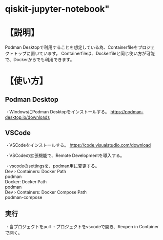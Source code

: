 # qiskit-jupyter-notebook"


# 【説明】
Podman Desktopで利用することを想定している為、Containerfileをプロジェクトトップに置いています。
Containerfileは、Dockerfileと同じ使い方が可能で、Dockerからでも利用できます。


# 【使い方】

## Podman Desktop

・WindowsにPodman Desktopをインストールする。
https://podman-desktop.io/downloads

## VSCode

・VSCodeをインストールする。
https://code.visualstudio.com/download

・VSCodeの拡張機能で、Remote Developmentを導入する。

・vscodeのsettingsを、podman用に変更する。<br>
  Dev › Containers: Docker Path<br>
  podman<br>
  Docker: Docker Path<br>
  podman<br>
  Dev › Containers: Docker Compose Path<br>
  podman-compose<br>

## 実行

・当プロジェクトをpull
・プロジェクトをvscodeで開き、Reopen in Containerで開く。

